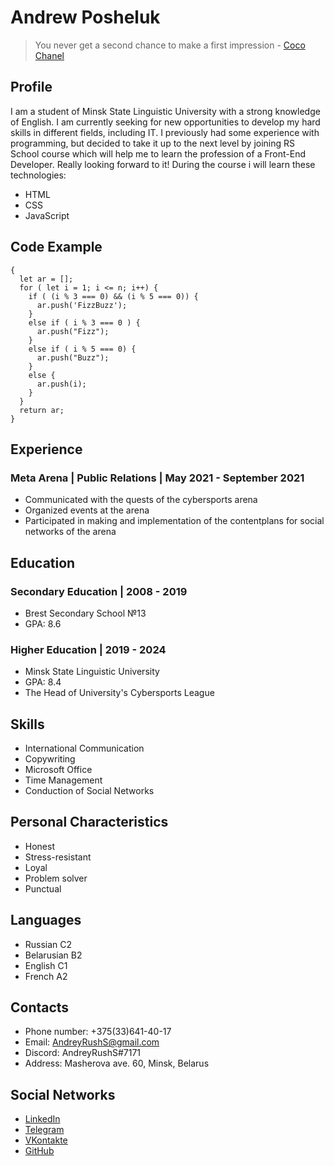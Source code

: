 # Andrew Posheluk #

> You never get a second chance to make a first impression - [Coco Chanel](https://en.wikipedia.org/wiki/Coco_Chanel)

## Profile ##

 I am a student of Minsk State Linguistic University with a strong knowledge of English. I am currently seeking for new opportunities to develop my hard skills in different fields, including IT. I previously had some experience with programming, but decided to take it up to the next level by joining RS School course which will help me to learn the profession of a Front-End Developer. Really looking forward to it! During the course i will learn these technologies:

* HTML
* CSS
* JavaScript

## Code Example ##

```function fizzbuzz(n)
{
  let ar = [];
  for ( let i = 1; i <= n; i++) {
    if ( (i % 3 === 0) && (i % 5 === 0)) {
      ar.push('FizzBuzz');
    }
    else if ( i % 3 === 0 ) {
      ar.push("Fizz");
    }
    else if ( i % 5 === 0) {
      ar.push("Buzz");
    }
    else {
      ar.push(i);
    }
  }
  return ar;
}
```

## Experience ##

### Meta Arena | Public Relations | May 2021 - September 2021 ###

* Communicated with the quests of the cybersports arena
* Organized events at the arena
* Participated in making and implementation of the contentplans for social networks of the arena

## Education ##

### Secondary Education | 2008 - 2019 ###

* Brest Secondary School №13
* GPA: 8.6

### Higher Education | 2019 - 2024 ###

* Minsk State Linguistic University
* GPA: 8.4
* The Head of University's Cybersports League

## Skills ##

* International Communication
* Copywriting
* Microsoft Office
* Time Management
* Conduction of Social Networks

## Personal Characteristics ##

* Honest
* Stress-resistant
* Loyal
* Problem solver
* Punctual

## Languages ##

* Russian C2
* Belarusian B2
* English C1
* French A2

## Contacts ##

* Phone number: +375(33)641-40-17
* Email: AndreyRushS@gmail.com
* Discord: AndreyRushS#7171
* Address: Masherova ave. 60, Minsk, Belarus

## Social Networks ##

* [LinkedIn](https://www.linkedin.com/in/andrewposheluk/)
* [Telegram](https://t.me/AndreyRushS)
* [VKontakte](https://vk.com/andreyrushs)
* [GitHub](https://github.com/AndreyRushS)
